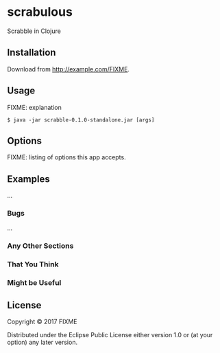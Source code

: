 # scrabulous

Scrabble in Clojure

## Installation

Download from http://example.com/FIXME.

## Usage

FIXME: explanation

    $ java -jar scrabble-0.1.0-standalone.jar [args]

## Options

FIXME: listing of options this app accepts.

## Examples

...

### Bugs

...

### Any Other Sections
### That You Think
### Might be Useful

## License

Copyright © 2017 FIXME

Distributed under the Eclipse Public License either version 1.0 or (at
your option) any later version.
